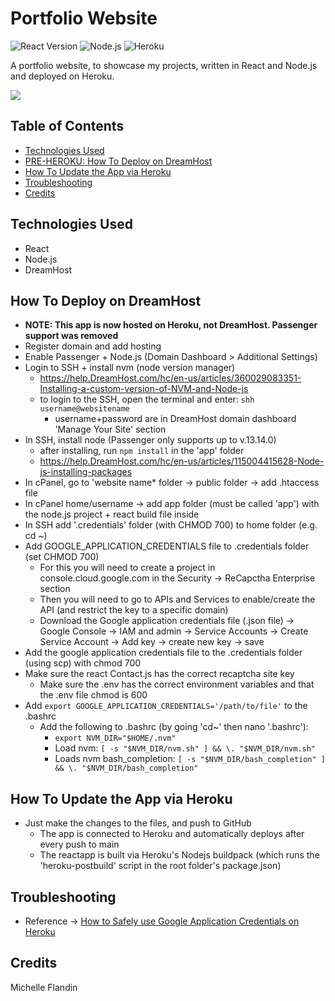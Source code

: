 # Portfolio Website

![React Version](https://img.shields.io/badge/React-18.2.0-blue.svg)
![Node.js](https://img.shields.io/badge/Node.js-v16.13.0-green.svg)
![Heroku](https://img.shields.io/badge/Platform-Heroku-lightgrey.svg)

A portfolio website, to showcase my projects, written in React and Node.js and deployed on Heroku.


<a href="https://michellef.dev" target="_blank"><img src="https://img.shields.io/badge/Website-green?style=for-the-badge&logo=node.js"></a>


## Table of Contents
- [Technologies Used](#technologies-used)
- [PRE-HEROKU: How To Deploy on DreamHost](#how-to-deploy)
- [How To Update the App via Heroku](#how-to-update)
- [Troubleshooting](#troubleshooting)
- [Credits](#credits)


## Technologies Used<a name="technologies-used"></a>
  - React
  - Node.js
  - DreamHost


## How To Deploy on DreamHost<a name="how-to-deploy"></a>
- **NOTE: This app is now hosted on Heroku, not DreamHost. Passenger support was removed**
- Register domain and add hosting
- Enable Passenger + Node.js (Domain Dashboard > Additional Settings)
- Login to SSH + install nvm (node version manager)
  - https://help.DreamHost.com/hc/en-us/articles/360029083351-Installing-a-custom-version-of-NVM-and-Node-js
  - to login to the SSH, open the terminal and enter: `shh username@websitename`
    - username+password are in DreamHost domain dashboard 'Manage Your Site' section
- In SSH, install node (Passenger only supports up to v.13.14.0)
  - after installing, run `npm install` in the 'app' folder
  - https://help.DreamHost.com/hc/en-us/articles/115004415628-Node-js-installing-packages
- In cPanel, go to 'website name* folder -> public folder -> add .htaccess file
- In cPanel home/username -> add app folder (must be called 'app') with the node.js project + react build file inside
- In SSH add '.credentials' folder (with CHMOD 700) to home folder (e.g. cd ~)
- Add GOOGLE_APPLICATION_CREDENTIALS file to .credentials folder (set CHMOD 700)
  - For this you will need to create a project in console.cloud.google.com in the Security -> ReCapctha Enterprise section
  - Then you will need to go to APIs and Services to enable/create the API (and restrict the key to a specific domain)
  - Download the Google application credentials file (.json file) -> Google Console -> IAM and admin -> Service Accounts -> Create Service Account -> Add key -> create new key -> save
- Add the google application credentials file to the .credentials folder (using scp) with chmod 700
- Make sure the react Contact.js has the correct recaptcha site key
  - Make sure the .env has the correct environment variables and that the .env file chmod is 600
- Add `export GOOGLE_APPLICATION_CREDENTIALS='/path/to/file'` to the .bashrc
  - Add the following to .bashrc (by going 'cd~' then nano '.bashrc'):
    - `export NVM_DIR="$HOME/.nvm"`
    - Load nvm: `[ -s "$NVM_DIR/nvm.sh" ] && \. "$NVM_DIR/nvm.sh"`
    - Loads nvm bash_completion: `[ -s "$NVM_DIR/bash_completion" ] && \. "$NVM_DIR/bash_completion"`


## How To Update the App via Heroku<a name="how-to-update"></a>
- Just make the changes to the files, and push to GitHub
  - The app is connected to Heroku and automatically deploys after every push to main
  - The reactapp is built via Heroku's Nodejs buildpack (which runs the 'heroku-postbuild' script in the root folder's package.json)


## Troubleshooting<a name="troubleshooting"></a>
- Reference -> [How to Safely use Google Application Credentials on Heroku](https://learnings.desipenguin.com/post/goog-cred-heroku/)



## Credits<a name="credits"></a>
Michelle Flandin